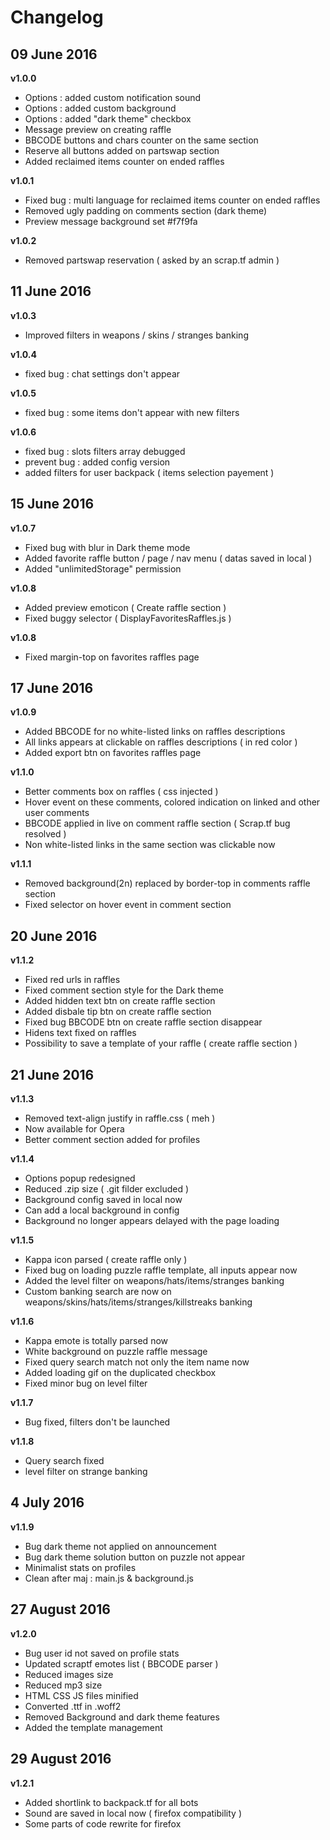 # Changelog

## 09 June 2016

**v1.0.0**

- Options : added custom notification sound
- Options : added custom background
- Options : added "dark theme" checkbox
- Message preview on creating raffle
- BBCODE buttons and chars counter on the same section
- Reserve all buttons added on partswap section
- Added reclaimed items counter on ended raffles

**v1.0.1**

- Fixed bug : multi language for reclaimed items counter on ended raffles
- Removed ugly padding on comments section (dark theme)
- Preview message background set #f7f9fa

**v1.0.2**

- Removed partswap reservation ( asked by an scrap.tf admin )

## 11 June 2016

**v1.0.3**

- Improved filters in weapons / skins / stranges banking

**v1.0.4**

- fixed bug : chat settings don't appear

**v1.0.5**

- fixed bug : some items don't appear with new filters

**v1.0.6**

- fixed bug : slots filters array debugged
- prevent bug : added config version
- added filters for user backpack ( items selection payement )

## 15 June 2016

**v1.0.7**

- Fixed bug with blur in Dark theme mode
- Added favorite raffle button / page / nav menu ( datas saved in local )
- Added "unlimitedStorage" permission

**v1.0.8**

- Added preview emoticon ( Create raffle section )
- Fixed buggy selector ( DisplayFavoritesRaffles.js )

**v1.0.8**

- Fixed margin-top on favorites raffles page

## 17 June 2016

**v1.0.9**

- Added BBCODE for no white-listed links on raffles descriptions
- All links appears at clickable on raffles descriptions ( in red color )
- Added export btn on favorites raffles page

**v1.1.0**

- Better comments box on raffles ( css injected )
- Hover event on these comments, colored indication on linked and other user comments
- BBCODE applied in live on comment raffle section ( Scrap.tf bug resolved )
- Non white-listed links in the same section was clickable now

**v1.1.1**

- Removed background(2n) replaced by border-top in comments raffle section
- Fixed selector on hover event in comment section

## 20 June 2016

**v1.1.2**

- Fixed red urls in raffles
- Fixed comment section style for the Dark theme
- Added hidden text btn on create raffle section
- Added disbale tip btn on create raffle section
- Fixed bug BBCODE btn on create raffle section disappear
- Hidens text fixed on raffles
- Possibility to save a template of your raffle ( create raffle section )

## 21 June 2016

**v1.1.3**

- Removed text-align justify in raffle.css ( meh )
- Now available for Opera
- Better comment section added for profiles

**v1.1.4**

- Options popup redesigned
- Reduced .zip size ( .git filder excluded )
- Background config saved in local now
- Can add a local background in config
- Background no longer appears delayed with the page loading

**v1.1.5**

- Kappa icon parsed ( create raffle only )
- Fixed bug on loading puzzle raffle template, all inputs appear now
- Added the level filter on weapons/hats/items/stranges banking
- Custom banking search are now on weapons/skins/hats/items/stranges/killstreaks banking

**v1.1.6**

- Kappa emote is totally parsed now
- White background on puzzle raffle message
- Fixed query search match not only the item name now
- Added loading gif on the duplicated checkbox
- Fixed minor bug on level filter

**v1.1.7**

- Bug fixed, filters don't be launched

**v1.1.8**

- Query search fixed
- level filter on strange banking

## 4 July 2016

**v1.1.9**

- Bug dark theme not applied on announcement
- Bug dark theme solution button on puzzle not appear
- Minimalist stats on profiles
- Clean after maj : main.js & background.js 

## 27 August 2016

**v1.2.0**

- Bug user id not saved on profile stats
- Updated scraptf emotes list ( BBCODE parser )
- Reduced images size
- Reduced mp3 size
- HTML CSS JS files minified
- Converted .ttf in .woff2
- Removed Background and dark theme features
- Added the template management 

## 29 August 2016

**v1.2.1**

- Added shortlink to backpack.tf for all bots
- Sound are saved in local now ( firefox compatibility )
- Some parts of code rewrite for firefox